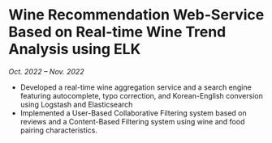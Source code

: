 # **Wine Recommendation Web-Service Based on Real-time Wine Trend Analysis using ELK** <br>
*Oct. 2022 – Nov. 2022*
- Developed a real-time wine aggregation service and a search engine featuring autocomplete, typo
correction, and Korean-English conversion using Logstash and Elasticsearch
- Implemented a User-Based Collaborative Filtering system based on reviews and a Content-Based
Filtering system using wine and food pairing characteristics.
